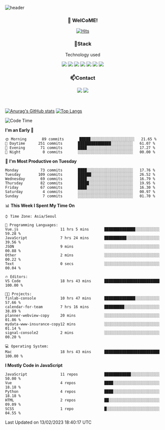 ![header](https://capsule-render.vercel.app/api?type=waving&color=gradient&height=200&text=Kyungjoon&fontAlign=70&fontAlignY=40&animation=twinkling)

<h3 align="center">👋 WelCoME!</h3>

<div align=center>
  
[![Hits](https://hits.seeyoufarm.com/api/count/incr/badge.svg?url=https%3A%2F%2Fgithub.com%2Fuvula6921&count_bg=%2322BAC9&title_bg=%23827F7F&icon=iconify.svg&icon_color=%2325A27F&title=visits&edge_flat=false)](https://hits.seeyoufarm.com)
  
</div>
<h3 align="center">📌Stack</h3>
<p align="center">Technology used</p>
<div align="center"><img src="https://img.shields.io/badge/HTML5-E34F26?style=flat-square&logo=HTML5&logoColor=white"></img> <img src="https://img.shields.io/badge/CSS3-0A84FF?style=flat-square&logo=CSS3&logoColor=white"></img> <img src="https://img.shields.io/badge/JavaScript-FFCD11?style=flat-square&logo=JavaScript&logoColor=white"></img> <img src="https://img.shields.io/badge/React-00BCF6?style=flat-square&logo=React&logoColor=white"></img> <img src="https://img.shields.io/badge/jQuery-3655FF?style=flat-square&logo=jQuery&logoColor=white"></img> <img src="https://img.shields.io/badge/Ruby-E0115F?style=flat-square&logo=Ruby&logoColor=white"></img> <img src="https://img.shields.io/badge/Python-4B8BBE?style=flat-square&logo=Python&logoColor=white"></img></div>

<h3 align="center">📫Contact</h3>
<div align="center"><a href="https://velog.io/@uvula6921/"><img src="https://img.shields.io/badge/Blog-20c997?style=flat-square&logo=V&logoColor=white"/></a> <a href="pkj6921@gmail.com"><img src="https://img.shields.io/badge/Gmail-EA4335?style=flat-square&logo=Gmail&logoColor=white"/></a></div>
<br>
<br>

[![Anurag's GitHub stats](https://github-readme-stats.vercel.app/api?username=uvula6921&hide=stars,issues&show_icons=true&count_private=true&theme=tokyonight)](https://github.com/anuraghazra/github-readme-stats)
[![Top Langs](https://github-readme-stats.vercel.app/api/top-langs/?username=uvula6921&hide=css,jupyter%20notebook,html&exclude_repo=uvula6921,uvula6921.github.io&layout=compact&langs_count=8)](https://github.com/anuraghazra/github-readme-stats)

<!--START_SECTION:waka-->
![Code Time](http://img.shields.io/badge/Code%20Time-1%2C403%20hrs%2050%20mins-blue)

**I'm an Early 🐤** 

```text
🌞 Morning       89 commits       █████░░░░░░░░░░░░░░░░░░░░   21.65 % 
🌆 Daytime      251 commits       ███████████████░░░░░░░░░░   61.07 % 
🌃 Evening       71 commits       ████░░░░░░░░░░░░░░░░░░░░░   17.27 % 
🌙 Night          0 commits       ░░░░░░░░░░░░░░░░░░░░░░░░░   00.00 % 

```
📅 **I'm Most Productive on Tuesday** 

```text
Monday          73 commits       ████░░░░░░░░░░░░░░░░░░░░░   17.76 % 
Tuesday        109 commits       ██████░░░░░░░░░░░░░░░░░░░   26.52 % 
Wednesday       69 commits       ████░░░░░░░░░░░░░░░░░░░░░   16.79 % 
Thursday        82 commits       █████░░░░░░░░░░░░░░░░░░░░   19.95 % 
Friday          67 commits       ████░░░░░░░░░░░░░░░░░░░░░   16.30 % 
Saturday         4 commits       ░░░░░░░░░░░░░░░░░░░░░░░░░   00.97 % 
Sunday           7 commits       ░░░░░░░░░░░░░░░░░░░░░░░░░   01.70 % 

```


📊 **This Week I Spent My Time On** 

```text
⌚︎ Time Zone: Asia/Seoul

💬 Programming Languages: 
Vue.js                   11 hrs 5 mins       ██████████████░░░░░░░░░░░   59.28 % 
JavaScript               7 hrs 24 mins       ██████████░░░░░░░░░░░░░░░   39.56 % 
JSON                     9 mins              ░░░░░░░░░░░░░░░░░░░░░░░░░   00.88 % 
Other                    2 mins              ░░░░░░░░░░░░░░░░░░░░░░░░░   00.22 % 
Text                     0 secs              ░░░░░░░░░░░░░░░░░░░░░░░░░   00.04 % 

🔥 Editors: 
VS Code                  18 hrs 43 mins      █████████████████████████   100.00 % 

🐱‍💻 Projects: 
finlab-console           10 hrs 47 mins      ██████████████░░░░░░░░░░░   57.66 % 
calendar-for-team        7 hrs 16 mins       █████████░░░░░░░░░░░░░░░░   38.89 % 
planner-webview-copy     20 mins             ░░░░░░░░░░░░░░░░░░░░░░░░░   01.86 % 
mydata-www-insurance-copy12 mins             ░░░░░░░░░░░░░░░░░░░░░░░░░   01.14 % 
signal-console2          2 mins              ░░░░░░░░░░░░░░░░░░░░░░░░░   00.20 % 

💻 Operating System: 
Mac                      18 hrs 43 mins      █████████████████████████   100.00 % 

```

**I Mostly Code in JavaScript** 

```text
JavaScript               11 repos            ████████████░░░░░░░░░░░░░   50.00 % 
Vue                      4 repos             ████░░░░░░░░░░░░░░░░░░░░░   18.18 % 
Python                   4 repos             ████░░░░░░░░░░░░░░░░░░░░░   18.18 % 
HTML                     2 repos             ██░░░░░░░░░░░░░░░░░░░░░░░   09.09 % 
SCSS                     1 repo              █░░░░░░░░░░░░░░░░░░░░░░░░   04.55 % 

```



 Last Updated on 13/02/2023 18:40:17 UTC
<!--END_SECTION:waka-->
